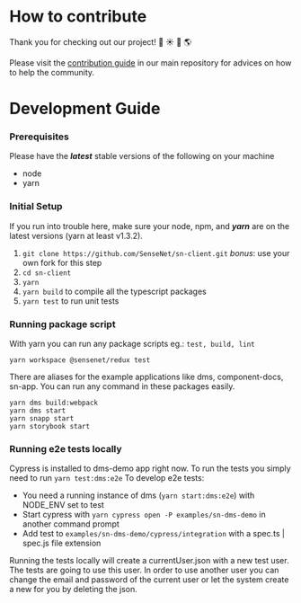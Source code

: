 # How to contribute

Thank you for checking out our project! :star2: :sunny: :deciduous_tree: :earth_americas:

Please visit the [contribution guide](https://github.com/SenseNet/sensenet/blob/master/CONTRIBUTING.md) in our main repository for advices on how to help the community.

# Development Guide

### Prerequisites

Please have the **_latest_** stable versions of the following on your machine

- node
- yarn

### Initial Setup

If you run into trouble here, make sure your node, npm, and **_yarn_** are on the latest versions (yarn at least v1.3.2).

1.  `git clone https://github.com/SenseNet/sn-client.git` _bonus_: use your own fork for this step
2.  `cd sn-client`
3.  `yarn`
4.  `yarn build` to compile all the typescript packages
5.  `yarn test` to run unit tests

### Running package script

With yarn you can run any package scripts eg.: `test, build, lint`

```shell
yarn workspace @sensenet/redux test
```

There are aliases for the example applications like dms, component-docs, sn-app.
You can run any command in these packages easily.

```shell
yarn dms build:webpack
yarn dms start
yarn snapp start
yarn storybook start
```

### Running e2e tests locally

Cypress is installed to dms-demo app right now. To run the tests you simply need to run `yarn test:dms:e2e`
To develop e2e tests:

- You need a running instance of dms (`yarn start:dms:e2e`) with NODE_ENV set to test
- Start cypress with `yarn cypress open -P examples/sn-dms-demo` in another command prompt
- Add test to `examples/sn-dms-demo/cypress/integration` with a spec.ts | spec.js file extension

Running the tests locally will create a currentUser.json with a new test user. The tests are going to use this user.
In order to use another user you can change the email and password of the current user or let the system create a new for you by deleting the json.
